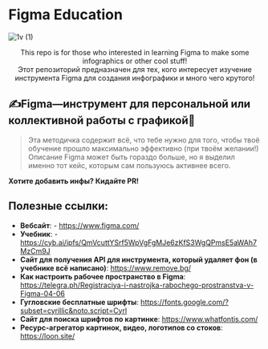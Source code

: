 # Figma Education
![1v (1)](https://user-images.githubusercontent.com/92199696/206842244-778993c1-52dc-4976-a7d7-fca532c77595.png) <br/>

<p align="center">
This repo is for those who interested in learning Figma to make some infographics or other cool stuff!<br/>
Этот репозиторий предназначен для тех, кого интересует изучение инструмента Figma для создания инфографики и много чего крутого!

## ✍️Figma—инструмент для персональной или коллективной работы с графикой🎨

> Эта методичка содержит всё, что тебе нужно для того, чтобы твоё обучение прошло максимально эффективно (при твоём желании!) 
  Описание Figma может быть гораздо больше, но я выделил именно тот кейс, которым сам пользуюсь активнее всего. 

**Хотите добавить инфы? Кидайте PR!**

## Полезные ссылки:

- **Вебсайт**: - https://www.figma.com/
- **Учебник**: -https://cyb.ai/ipfs/QmVcuttYSrf5WpVgFgMJe6zKfS3WgQPmsE5aWAh7MzCm9J
- **Сайт для получения API для инструмента, который удаляет фон (в учебнике всё написано)**: https://www.remove.bg/
- **Как настроить рабочее пространство в Figma**: https://telegra.ph/Registraciya-i-nastrojka-rabochego-prostranstva-v-Figma-04-06
- **Гугловские бесплатные шрифты**: https://fonts.google.com/?subset=cyrillic&noto.script=Cyrl
- **Cайт для поиска шрифтов по картинке**: https://www.whatfontis.com/
- **Ресурс-агрегатор картинок, видео, логотипов со стоков**: https://loon.site/
